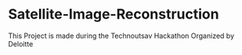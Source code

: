 # Satellite-Image-Reconstruction
This Project is made during the Technoutsav Hackathon Organized by Deloitte
